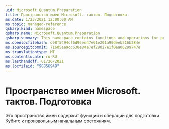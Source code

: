 ```yaml
---
uid: Microsoft.Quantum.Preparation
title: Пространство имен Microsoft. тактов. Подготовка
ms.date: 1/23/2021 12:00:00 AM
ms.topic: managed-reference
qsharp.kind: namespace
qsharp.name: Microsoft.Quantum.Preparation
qsharp.summary: This namespace contains functions and operations for preparing qubits into arbitrary initial states.
ms.openlocfilehash: d08f5494cf6d96ee47e61e201a90deeb316b284e
ms.sourcegitcommit: 71605ea9cc630e84e7ef29027e1f0ea06299747e
ms.translationtype: MT
ms.contentlocale: ru-RU
ms.lasthandoff: 01/26/2021
ms.locfileid: "98856949"
---
```

# <a name="microsoftquantumpreparation-namespace"></a>Пространство имен Microsoft. тактов. Подготовка

Это пространство имен содержит функции и операции для подготовки Кубитс к произвольным начальным состояниям.

